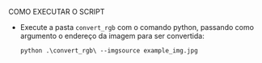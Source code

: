 COMO EXECUTAR O SCRIPT

- Execute a pasta `convert_rgb` com o comando python, passando como argumento o endereço da imagem para ser convertida:
    ```shell
    python .\convert_rgb\ --imgsource example_img.jpg 
    ```